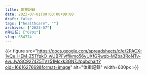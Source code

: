 ```yaml
---
title: 体重記録
date: 2023-07-01T00:00:00+09:00
draft: false
tags: ["healthcare", ""]
archives: ["2023-07"]
n年日記: ["0701"]
slug: 654774
---
```


{{< figure src="https://docs.google.com/spreadsheets/d/e/2PACX-1vQe_HEM-Z5TfpkO_wUBPFvfflkmo56yUXfGRwqb-MZba3RoNTv-evuJvASC9274Z5TVz51Mcxk3GN7J/pubchart?oid=1661627669&format=image" alt="体重記録" width=600px >}}
